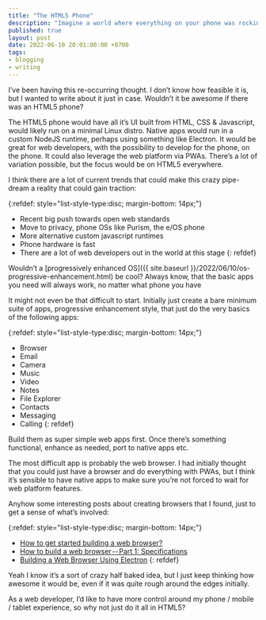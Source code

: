 ```yaml
---
title: "The HTML5 Phone"
description: "Imagine a world where everything on your phone was rocking HTML5"
published: true
layout: post
date: 2022-06-10 20:01:00:00 +0700
tags:
- blogging
- writing
---
```

I’ve been having this re-occurring thought. I don’t know how feasible it is, but I wanted to write about it just in case. Wouldn’t it be awesome if there was an HTML5 phone?

The HTML5 phone would have all it’s UI built from HTML, CSS & Javascript, would likely run on a minimal Linux distro. Native apps would run in a custom NodeJS runtime, perhaps using something like Electron. It would be great for web developers, with the possibility to develop for the phone, on the phone. It could also leverage the web platform via PWAs. There’s a lot of variation possible, but the focus would be on HTML5 everywhere.

I think there are a lot of current trends that could make this crazy pipe-dream a reality that could gain traction:

{:refdef: style="list-style-type:disc; margin-bottom: 14px;"}
- Recent big push towards open web standards
- Move to privacy, phone OSs like Purism, the e/OS phone
- More alternative custom javascript runtimes
- Phone hardware is fast
- There are a lot of web developers out in the world at this stage
{: refdef}

Wouldn’t a [progressively enhanced OS]({{ site.baseurl }}/2022/06/10/os-progressive-enhancement.html) be cool? Always know, that the basic apps you need will always work, no matter what phone you have

It might not even be that difficult to start. Initially just create a bare minimum suite of apps, progressive enhancement style, that just do the very basics of the following apps:

{:refdef: style="list-style-type:disc; margin-bottom: 14px;"}
- Browser
- Email
- Camera
- Music
- Video
- Notes
- File Explorer
- Contacts
- Messaging
- Calling
{: refdef}

Build them as super simple web apps first. Once there’s something functional, enhance as needed, port to native apps etc.

The most difficult app is probably the web browser. I had initially thought that you could just have a browser and do everything with PWAs, but I think it’s sensible to have native apps to make sure you’re not forced to wait for web platform features. 

Anyhow some interesting posts about creating browsers that I found, just to get a sense of what’s involved:

{:refdef: style="list-style-type:disc; margin-bottom: 14px;"}
- [How to get started building a web browser?](https://stackoverflow.com/questions/598841/how-to-get-started-building-a-web-browser)
- [How to build a web browser -- Part 1: Specifications](https://cheesecakelabs.com/blog/how-to-build-a-browser-pt-1)
- [Building a Web Browser Using Electron](https://blog.jscrambler.com/building-a-web-browser-using-electron)
{: refdef}

Yeah I know it’s a sort of crazy half baked idea, but I just keep thinking how awesome it would be, even if it was quite rough around the edges initially.

As a web developer, I’d like to have more control around my phone / mobile / tablet experience, so why not just do it all in HTML5?